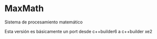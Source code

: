 MaxMath
=======

Sistema de procesamiento matemático

Esta versión es básicamente un port desde c++builder6 a c++builder xe2
